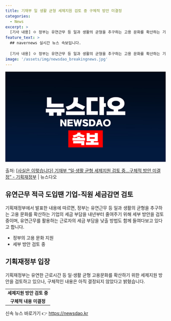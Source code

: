 ```yaml
---
title: 기재부 일 생활 균형 세제지원 검토 중 구체적 방안 미결정
categories:
  - News
excerpt: >
  [기사 내용] ㅇ 정부는 유연근무 등 일과 생활의 균형을 추구하는 고용 문화를 확산하는 기업의 세금 부담을 …
feature_text: >
  ## navernews 실시간 뉴스 속보입니다.

  [기사 내용] ㅇ 정부는 유연근무 등 일과 생활의 균형을 추구하는 고용 문화를 확산하는 기업의 세금 부담을 …
image: '/assets/img/newsdao_breakingnews.jpg'
---
```


![뉴스다오 속보](/assets/img/newsdao_breakingnews.jpg)

<p>출처: <a href="https://newsdao.kr/3543" rel="dofollow">[사실은 이렇습니다] 기재부 “일·생활 균형 세제지원 검토 중…구체적 방안 미결정” - 기획재정부</a> | 뉴스다오</p>

<h2 data-ke-size="size26">유연근무 적극 도입땐 기업-직원 세금감면 검토</h2>
기획재정부에서 발표한 내용에 따르면, 정부는 유연근무 등 일과 생활의 균형을 추구하는 고용 문화를 확산하는 기업의 세금 부담을 내년부터 줄여주기 위해 세부 방안을 검토 중이며, 유연근무를 활용하는 근로자의 세금 부담을 낮출 방법도 함께 들여다보고 있다고 합니다.

<ul>
  <li>정부의 고용 문화 지원</li>
  <li>세부 방안 검토 중</li>
</ul>


<h2 data-ke-size="size26">기획재정부 입장</h2>
기획재정부는 유연한 근로시간 등 일·생활 균형 고용문화를 확산하기 위한 세제지원 방안을 검토하고 있으나, 구체적인 내용은 아직 결정되지 않았다고 밝혔습니다.

<table>
  <tr>
    <td style="text-align: center; height: 17px;"><b>세제지원 방안 검토 중</b></td>
  </tr>
  <tr>
    <td style="text-align: center; height: 17px;"><b>구체적 내용 미결정</b></td>
  </tr>
</table> 

신속 뉴스 바로가기 👉 <a href="https://newsdao.kr" rel="dofollow">https://newsdao.kr</a>



